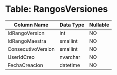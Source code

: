 # Table: RangosVersiones

| Column Name | Data Type | Nullable |
|-------------|-----------|----------|
| IdRangoVersion | int | NO |
| IdRangoMaestra | smallint | NO |
| ConsecutivoVersion | smallint | NO |
| UserIdCreo | nvarchar | NO |
| FechaCreacion | datetime | NO |
